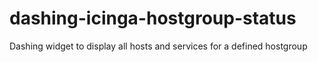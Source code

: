 # dashing-icinga-hostgroup-status
Dashing widget to display all hosts and services for a defined hostgroup
